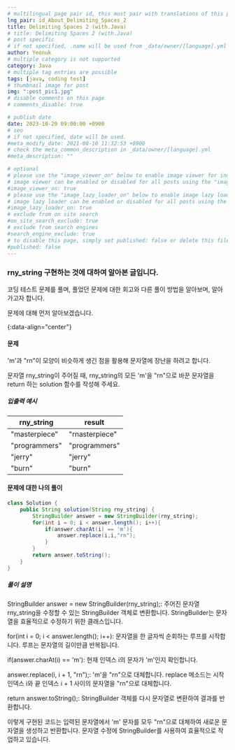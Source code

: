 ```yaml
---
# multilingual page pair id, this must pair with translations of this page. (This name must be unique)
lng_pair: id_About_Delimiting_Spaces_2
title: Delimiting Spaces 2 (with.Java)
# title: Delimiting Spaces 2 (with.Java)
# post specific
# if not specified, .name will be used from _data/owner/[language].yml
author: Yeonuk
# multiple category is not supported
category: Java
# multiple tag entries are possible
tags: [java, coding test]
# thumbnail image for post
img: ":post_pic1.jpg"
# disable comments on this page
# comments_disable: true

# publish date
date: 2023-10-20 09:00:00 +0900
# seo
# if not specified, date will be used.
#meta_modify_date: 2021-08-10 11:32:53 +0900
# check the meta_common_description in _data/owner/[language].yml
#meta_description: ""

# optional
# please use the "image_viewer_on" below to enable image viewer for individual pages or posts (_posts/ or [language]/_posts folders).
# image viewer can be enabled or disabled for all posts using the "image_viewer_posts: true" setting in _data/conf/main.yml.
#image_viewer_on: true
# please use the "image_lazy_loader_on" below to enable image lazy loader for individual pages or posts (_posts/ or [language]/_posts folders).
# image lazy loader can be enabled or disabled for all posts using the "image_lazy_loader_posts: true" setting in _data/conf/main.yml.
#image_lazy_loader_on: true
# exclude from on site search
#on_site_search_exclude: true
# exclude from search engines
#search_engine_exclude: true
# to disable this page, simply set published: false or delete this file
#published: false
---
```


<!-- outline-start -->

### rny_string 구현하는 것에 대하여 알아본 글입니다.

코딩 테스트 문제를 풀며, 풀었던 문제에 대한 회고와 다른 풀이 방법을 알아보며, 알아가고자 합니다.

문제에 대해 먼저 알아보겠습니다.

{:data-align="center"}

<!-- outline-end -->

#### 문제

'm'과 "rn"이 모양이 비슷하게 생긴 점을 활용해 문자열에 장난을 하려고 합니다.

문자열 rny_string이 주어질 때, rny_string의 모든 'm'을 "rn"으로 바꾼 문자열을 return 하는 solution 함수를 작성해 주세요.

##### 입출력 예시

| rny_string    | result         |
| ------------- | -------------- |
| "masterpiece" | "rnasterpiece" |
| "programmers" | "programmers"  |
| "jerry"       | "jerry"        |
| "burn"        | "burn"         |

#### 문제에 대한 나의 풀이

```java
class Solution {
    public String solution(String rny_string) {
        StringBuilder answer = new StringBuilder(rny_string);
        for(int i = 0; i < answer.length(); i++){
            if(answer.charAt(i) == 'm'){
                answer.replace(i,i,"rn");
            }
        }
        return answer.toString();
    }
}
```

##### 풀이 설명

StringBuilder answer = new StringBuilder(rny_string);: 주어진 문자열 rny_string을 수정할 수 있는 StringBuilder 객체로 변환합니다. StringBuilder는 문자열을 효율적으로 수정하기 위한 클래스입니다.

for(int i = 0; i < answer.length(); i++): 문자열을 한 글자씩 순회하는 루프를 시작합니다. 루프는 문자열의 길이만큼 반복됩니다.

if(answer.charAt(i) == 'm'): 현재 인덱스 i의 문자가 'm'인지 확인합니다.

answer.replace(i, i + 1, "rn");: 'm'을 "rn"으로 대체합니다. replace 메소드는 시작 인덱스 i와 끝 인덱스 i + 1 사이의 문자열을 "rn"으로 대체합니다.

return answer.toString();: StringBuilder 객체를 다시 문자열로 변환하여 결과를 반환합니다.

이렇게 구현된 코드는 입력된 문자열에서 'm' 문자를 모두 "rn"으로 대체하여 새로운 문자열을 생성하고 반환합니다. 문자열 수정에 StringBuilder를 사용하여 효율적으로 작업하고 있습니다.
